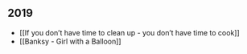 ## 2019

- [[If you don’t have time to clean up - you don’t have time to cook]]
- [[Banksy - Girl with a Balloon]]